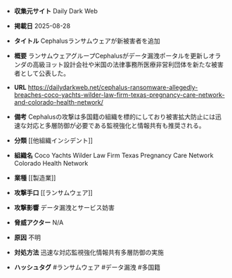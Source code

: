 - **収集元サイト**
Daily Dark Web

- **掲載日**
2025-08-28

- **タイトル**
Cephalusランサムウェアが新被害者を追加

- **概要**
ランサムウェアグループCephalusがデータ漏洩ポータルを更新しオランダの高級ヨット設計会社や米国の法律事務所医療非営利団体を新たな被害者として公表した。

- **URL**
https://dailydarkweb.net/cephalus-ransomware-allegedly-breaches-coco-yachts-wilder-law-firm-texas-pregnancy-care-network-and-colorado-health-network/

- **備考**
Cephalusの攻撃は多国籍の組織を標的にしており被害拡大防止には迅速な対応と多層防御が必要である監視強化と情報共有も推奨される。

- **分類**
[[他組織インシデント]]

- **組織名**
Coco Yachts Wilder Law Firm Texas Pregnancy Care Network Colorado Health Network

- **業種**
[[製造業]]

- **攻撃手口**
[[ランサムウェア]]

- **攻撃影響**
データ漏洩とサービス妨害

- **脅威アクター**
N/A

- **原因**
不明

- **対処方法**
迅速な対応監視強化情報共有多層防御の実施

- **ハッシュタグ**
#ランサムウェア #データ漏洩 #多国籍

